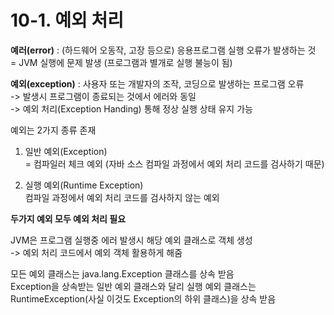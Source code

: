 # 10-1. 예외 처리

**예러(error)** : (하드웨어 오동작, 고장 등으로) 응용프로그램 실행 오류가 발생하는 것  
= JVM 실행에 문제 발생 (프로그램과 별개로 실행 불능이 됨)

**예외(exception)** : 사용자 또는 개발자의 조작, 코딩으로 발생하는 프로그램 오류  
-> 발생시 프로그램이 종료되는 것에서 에러와 동일  
-> 예외 처리(Exception Handing) 통해 정상 실행 상태 유지 가능

예외는 2가지 종류 존재

1. 일반 예외(Exception)    
    = 컴파일러 체크 예외 (자바 소스 컴파일 과정에서 예외 처리 코드를 검사하기 때문)  

2. 실행 예외(Runtime Exception)   
    컴파일 과정에서 예외 처리 코드를 검사하지 않는 예외

**두가지 예외 모두 예외 처리 필요**

JVM은 프로그램 실행중 에러 발생시 해당 예외 클래스로 객체 생성  
-> 예외 처리 코드에서 예외 객체 활용하게 해줌 

모든 예외 클래스는 java.lang.Exception 클래스를 상속 받음  
Exception을 상속받는 일반 예외 클래스와 달리 실행 예외 클래스는 RuntimeException(사실 이것도 Exception의 하위 클래스)을 상속 받음 


